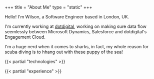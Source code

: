 +++
title = "About Me"
type = "static"
+++

Hello! I'm Wilson, a Software Engineer based in London, UK.

I'm currently working at [dotdigital](https://dotdigital.com), working on making sure data flow seemlessly between Microsoft Dynamics, Salesforce and dotdigital's Engagement Cloud.

I'm a huge nerd when it comes to sharks, in fact, my whole reason for scuba diving is to hhang out with these puppy of the sea!

{{< partial "technologies" >}}

{{< partial "experience" >}}